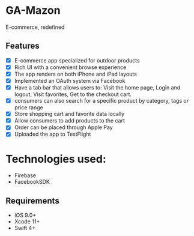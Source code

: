 # GA-Mazon
E-commerce, redefined


## Features

- [x] E-commerce app specialized for outdoor products
- [x] Rich UI with a convenient browse experience
- [x] The app renders on both iPhone and iPad layouts
- [x] Implemented an OAuth system via Facebook
- [x] Have a tab bar that allows users to:
    Visit the home page,
    Login and logout,
    Visit favorites,
    Get to the checkout cart.
- [x] consumers can also search for a specific product by category, tags or price range
- [x] Store shopping cart and favorite data locally
- [x] Allow consumers to add products to the cart
- [x] Order can be placed through Apple Pay
- [x] Uploaded the app to TestFlight

# Technologies used:

- Firebase
- FacebookSDK

## Requirements

- iOS 9.0+ 
- Xcode 11+
- Swift 4+
